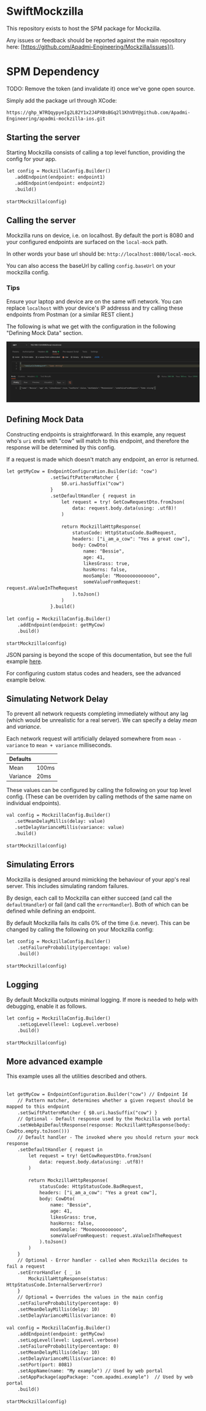 # SwiftMockzilla

This repository exists to host the SPM package for Mockzilla. 

Any issues or feedback should be reported against the main repository here: [https://github.com/Apadmi-Engineering/Mockzilla/issues]().

# SPM Dependency

TODO: Remove the token (and invalidate it) once we've gone open source.

Simply add the package url through XCode:

```
https://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@github.com/Apadmi-Engineering/apadmi-mockzilla-ios.git
```


## Starting the server

Starting Mockzilla consists of calling a top level function, providing the config for your app.

```
let config = MockzillaConfig.Builder()
   .addEndpoint(endpoint: endpoint1)
   .addEndpoint(endpoint: endpoint2)
   .build()

startMockzilla(config)

```


## Calling the server

Mockzilla runs on device, i.e. on localhost. By default the port is 8080 and your configured endpoints are surfaced on the `local-mock` path. 

In other words your base url should be: `http://localhost:8080/local-mock`.

You can also access the baseUrl by calling `config.baseUrl` on your mockzilla config.


### Tips

Ensure your laptop and device are on the same wifi network. You can replace `localhost` with your device's IP addresss and try calling these endpoints from Postman (or a similar REST client.)

The following is what we get with the configuration in the following "Defining Mock Data" section.


![alt text](docs/postman-example.png "Postman example")

## Defining Mock Data

Constructing endpoints is straightforward. In this example, any request who's `uri` ends with "cow" will match to this endpoint, and therefore the response will be determined by this config.

If a request is made which doesn't match any endpoint, an error is returned.

```
let getMyCow = EndpointConfiguration.Builder(id: "cow")
				.setSwiftPatternMatcher {
                    $0.uri.hasSuffix("cow")
                }
                .setDefaultHandler { request in
                    let request = try! GetCowRequestDto.fromJson(
                        data: request.body.data(using: .utf8)!
                    )
                    
                    return MockzillaHttpResponse(
                        statusCode: HttpStatusCode.BadRequest,
                        headers: ["i_am_a_cow": "Yes a great cow"],
                        body: CowDto(
                            name: "Bessie",
                            age: 41,
                            likesGrass: true,
                            hasHorns: false,
                            mooSample: "Mooooooooooooo",
                            someValueFromRequest: request.aValueInTheRequest
                        ).toJson()
                    )
                }.build()

let config = MockzillaConfig.Builder()
    .addEndpoint(endpoint: getMyCow)
    .build()

startMockzilla(config)

```
JSON parsing is beyond the scope of this documentation, but see the full example [here](https://github.com/Apadmi-Engineering/Mockzilla/blob/develop/demo-ios/demo-ios/MockServerConfig.swift).


For configuring custom status codes and headers, see the advanced example below.


## Simulating Network Delay

To prevent all network requests completing immediately without any lag (which would be unrealistic for a real server). We can specify a delay *mean* and *variance*. 

Each network request will artificially delayed somewhere from `mean - variance` to `mean + variance` milliseconds.

| Defaults  | |
| --------- | ------ |
| Mean      | 100ms  |
| Variance  | 20ms   |


These values can be configured by calling the following on your top level config. (These can be overriden by calling methods of the same name on individual endpoints).

```
val config = MockzillaConfig.Builder()
   .setMeanDelayMillis(delay: value)
   .setDelayVarianceMillis(variance: value)
   .build()

startMockzilla(config)

```


## Simulating Errors

Mockzilla is designed around mimicking the behaviour of your app's real server. This includes simulating random failures.

By design, each call to Mockzilla can either succeed (and call the `defaultHandler`) or fail (and call the `errorHandler`). Both of which can be defined while defining an endpoint.

By default Mockzilla fails its calls 0% of the time (i.e. never). 
This can be changed by calling the following on your Mockzilla config:

```
let config = MockzillaConfig.Builder()
    .setFailureProbability(percentage: value)
    .build()

startMockzilla(config)

```

## Logging

By default Mockzilla outputs minimal logging. If more is needed to help with debugging, enable it as follows.


```
let config = MockzillaConfig.Builder()
    .setLogLevel(level: LogLevel.verbose)
    .build()

startMockzilla(config)

```

## More advanced example

This example uses all the utilities described and others.

```

let getMyCow = EndpointConfiguration.Builder("cow") // Endpoint Id
    // Pattern matcher, determines whether a given request should be mapped to this endpoint
    .setSwiftPatternMatcher { $0.uri.hasSuffix("cow") }
    // Optional - Default response used by the Mockzilla web portal
    .setWebApiDefaultResponse(response: MockzillaHttpResponse(body: CowDto.empty.toJson()))
    // Default handler - The invoked where you should return your mock response
    .setDefaultHandler { request in
        let request = try! GetCowRequestDto.fromJson(
            data: request.body.data(using: .utf8)!
        )
        
        return MockzillaHttpResponse(
            statusCode: HttpStatusCode.BadRequest,
            headers: ["i_am_a_cow": "Yes a great cow"],
            body: CowDto(
                name: "Bessie",
                age: 41,
                likesGrass: true,
                hasHorns: false,
                mooSample: "Mooooooooooooo",
                someValueFromRequest: request.aValueInTheRequest
            ).toJson()
        )
    }
    // Optional - Error handler - called when Mockzilla decides to fail a request 
    .setErrorHandler { _ in
        MockzillaHttpResponse(status: HttpStatusCode.InternalServerError)
    }
    // Optional = Overrides the values in the main config
	.setFailureProbability(percentage: 0)
	.setMeanDelayMillis(delay: 10)
	.setDelayVarianceMillis(variance: 0)

val config = MockzillaConfig.Builder()
	.addEndpoint(endpoint: getMyCow)
	.setLogLevel(level: LogLevel.verbose)
	.setFailureProbability(percentage: 0)
	.setMeanDelayMillis(delay: 10)
	.setDelayVarianceMillis(variance: 0)
	.setPort(port: 8081)
	.setAppName(name: "My example") // Used by web portal
	.setAppPackage(appPackage: "com.apadmi.example")  // Used by web portal
	.build()

startMockzilla(config)

```